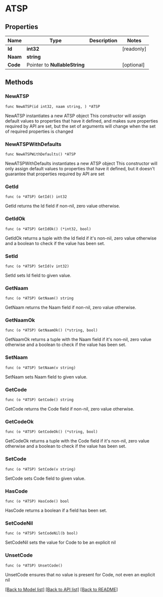 # ATSP

## Properties

Name | Type | Description | Notes
------------ | ------------- | ------------- | -------------
**Id** | **int32** |  | [readonly] 
**Naam** | **string** |  | 
**Code** | Pointer to **NullableString** |  | [optional] 

## Methods

### NewATSP

`func NewATSP(id int32, naam string, ) *ATSP`

NewATSP instantiates a new ATSP object
This constructor will assign default values to properties that have it defined,
and makes sure properties required by API are set, but the set of arguments
will change when the set of required properties is changed

### NewATSPWithDefaults

`func NewATSPWithDefaults() *ATSP`

NewATSPWithDefaults instantiates a new ATSP object
This constructor will only assign default values to properties that have it defined,
but it doesn't guarantee that properties required by API are set

### GetId

`func (o *ATSP) GetId() int32`

GetId returns the Id field if non-nil, zero value otherwise.

### GetIdOk

`func (o *ATSP) GetIdOk() (*int32, bool)`

GetIdOk returns a tuple with the Id field if it's non-nil, zero value otherwise
and a boolean to check if the value has been set.

### SetId

`func (o *ATSP) SetId(v int32)`

SetId sets Id field to given value.


### GetNaam

`func (o *ATSP) GetNaam() string`

GetNaam returns the Naam field if non-nil, zero value otherwise.

### GetNaamOk

`func (o *ATSP) GetNaamOk() (*string, bool)`

GetNaamOk returns a tuple with the Naam field if it's non-nil, zero value otherwise
and a boolean to check if the value has been set.

### SetNaam

`func (o *ATSP) SetNaam(v string)`

SetNaam sets Naam field to given value.


### GetCode

`func (o *ATSP) GetCode() string`

GetCode returns the Code field if non-nil, zero value otherwise.

### GetCodeOk

`func (o *ATSP) GetCodeOk() (*string, bool)`

GetCodeOk returns a tuple with the Code field if it's non-nil, zero value otherwise
and a boolean to check if the value has been set.

### SetCode

`func (o *ATSP) SetCode(v string)`

SetCode sets Code field to given value.

### HasCode

`func (o *ATSP) HasCode() bool`

HasCode returns a boolean if a field has been set.

### SetCodeNil

`func (o *ATSP) SetCodeNil(b bool)`

 SetCodeNil sets the value for Code to be an explicit nil

### UnsetCode
`func (o *ATSP) UnsetCode()`

UnsetCode ensures that no value is present for Code, not even an explicit nil

[[Back to Model list]](../README.md#documentation-for-models) [[Back to API list]](../README.md#documentation-for-api-endpoints) [[Back to README]](../README.md)


